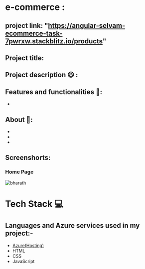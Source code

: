 # e-commerce :


## project link: "https://angular-selvam-ecommerce-task-7pwrxw.stackblitz.io/products"

## Project title: 
       
       
## Project description 😃 :      

## Features and functionalities 🧐:
- 
## About  💬: 
- 
- 
-
## Screenshorts:
### Home Page 
![bharath](https://user-images.githubusercontent.com/113162299/193505098-f91ac40c-16bd-461c-933c-b400b13b5e56.png)

# Tech Stack 💻

## Languages and Azure services used in my project:-

- [Azure(Hosting)](https://azure.microsoft.com/en-in/features/azure-portal/)
- HTML
- CSS
- JavaScript
